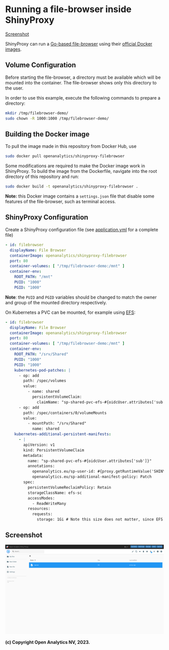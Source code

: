 # Running a file-browser inside ShinyProxy

[Screenshot](#screenshot)

ShinyProxy can run a [Go-based file-browser](https://github.com/filebrowser/filebrowser) 
using their [official Docker images](https://hub.docker.com/r/filebrowser/filebrowser).

## Volume Configuration

Before starting the file-browser, a directory must be available which will be
mounted into the container. The file-browser shows only this directory to the
user.

In order to use this example, execute the following commands to prepare a
directory:

```bash
mkdir /tmp/filebrowser-demo/
sudo chown -R 1000:1000 /tmp/filebrowser-demo/
```

## Building the Docker image

To pull the image made in this repository from Docker Hub, use

```bash
sudo docker pull openanalytics/shinyproxy-filebrowser
```

Some modifications are required to make the Docker image work in ShinyProxy. To
build the image from the Dockerfile, navigate into the root directory of this
repository and run:

```bash
sudo docker build -t openanalytics/shinyproxy-filebrowser .
```

**Note:** this Docker image contains a `settings.json` file that disable some
features of the file-browser, such as terminal access.

## ShinyProxy Configuration

Create a ShinyProxy configuration file (see [application.yml](application.yml)
for a complete file)

```yaml
- id: filebrowser
  displayName: File Browser
  containerImage: openanalytics/shinyproxy-filebrowser
  port: 80
  container-volumes: [ "/tmp/filebrowser-demo:/mnt" ]
  container-env:
    ROOT_PATH: "/mnt"
    PUID: "1000"
    PGID: "1000"
```

**Note**: the `PUID` and `PGID` variables should be changed to match the owner
and group of the mounted directory respectively.

On Kubernetes a PVC can be mounted, for example using [EFS](https://aws.amazon.com/efs/):

```yaml
- id: filebrowser
  displayName: File Browser
  containerImage: openanalytics/shinyproxy-filebrowser
  port: 80
  container-volumes: [ "/tmp/filebrowser-demo:/mnt" ]
  container-env:
    ROOT_PATH: "/srv/Shared"
    PUID: "1000"
    PGID: "1000"
    kubernetes-pod-patches: |
      - op: add
        path: /spec/volumes
        value:
          - name: shared
            persistentVolumeClaim:
              claimName: "sp-shared-pvc-efs-#{oidcUser.attributes['sub']}"
      - op: add
        path: /spec/containers/0/volumeMounts
        value:
          - mountPath: "/srv/Shared"
            name: shared
    kubernetes-additional-persistent-manifests:
      - |
        apiVersion: v1
        kind: PersistentVolumeClaim
        metadata:
          name: "sp-shared-pvc-efs-#{oidcUser.attributes['sub']}"
          annotations:
            openanalytics.eu/sp-user-id: #{proxy.getRuntimeValue('SHINYPROXY_USERNAME')}
            openanalytics.eu/sp-additional-manifest-policy: Patch
        spec:
          persistentVolumeReclaimPolicy: Retain
          storageClassName: efs-sc
          accessModes:
            - ReadWriteMany
          resources:
            requests:
              storage: 1Gi # Note this size does not matter, since EFS is an "elastic" file system it does not have a maximum size
```

## Screenshot

![file browser](.github/screenshots/filebrowser.png)

**(c) Copyright Open Analytics NV, 2023.**
